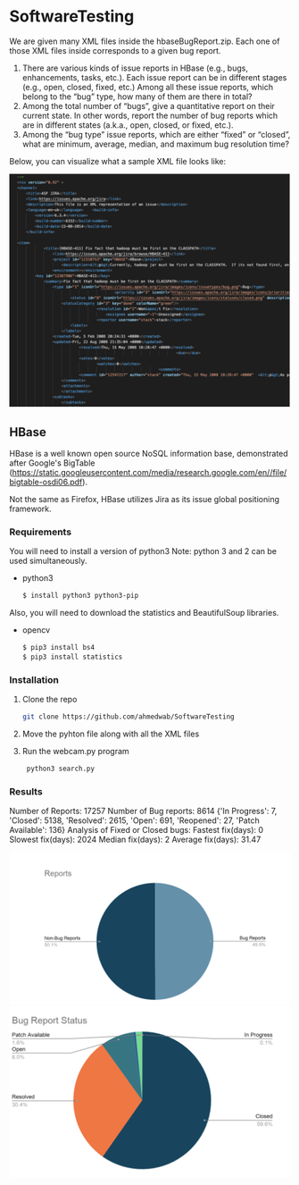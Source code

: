 # SoftwareTesting


We are given many XML files inside the hbaseBugReport.zip. Each one of those XML files inside corresponds to a given bug report. 

1. There are various kinds of issue reports in HBase (e.g., bugs, enhancements, tasks, etc.). Each issue report can be in different stages (e.g., open, closed, fixed, etc.) Among all these issue reports, which belong to the “bug” type, how many of them are there in total?
2. Among the total number of “bugs”, give a quantitative report on their current state. In other words, report the number of bug reports which are in different states (a.k.a., open, closed, or fixed, etc.).
3. Among the “bug type” issue reports, which are either “fixed” or “closed”, what are minimum,
average, median, and maximum bug resolution time?

Below, you can visualize what a sample XML file looks like:

<img src="sampleXML.jpg" alt ="sample">




## HBase

HBase is a well known open source NoSQL information base, demonstrated after Google's BigTable (https://static.googleusercontent.com/media/research.google.com/en//file/bigtable-osdi06.pdf). 

Not the same as Firefox, HBase utilizes Jira as its issue global positioning framework.

### Requirements

You will need to install a version of python3
Note: python 3 and 2 can be used simultaneously.

* python3
  ```sh
  $ install python3 python3-pip
  ```

Also, you will need to download the statistics and BeautifulSoup libraries.
* opencv
  ```sh
  $ pip3 install bs4
  $ pip3 install statistics
  
  ```

### Installation

1. Clone the repo
   ```sh
   git clone https://github.com/ahmedwab/SoftwareTesting
   ```
2. Move the pyhton file along with all the XML files

3. Run the webcam.py program
   ```sh
    python3 search.py
   ```
   
### Results

Number of Reports: 17257
Number of Bug reports: 8614
{'In Progress': 7, 'Closed': 5138, 'Resolved': 2615, 'Open': 691, 'Reopened': 27, 'Patch Available': 136}
Analysis of Fixed or Closed bugs:
Fastest fix(days): 0
Slowest fix(days): 2024
Median fix(days): 2
Average fix(days): 31.47


<img src="output1.jpg" alt ="output">
<img src="output2.jpg" alt ="output">





